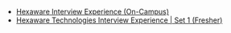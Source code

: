  - [Hexaware Interview Experience (On-Campus)](https://www.geeksforgeeks.org/hexaware-interview-experience-on-campus/)
- [Hexaware Technologies Interview Experience | Set 1 (Fresher)](https://www.geeksforgeeks.org/hexaware-technologies-interview-experience-set-1-fresher/)